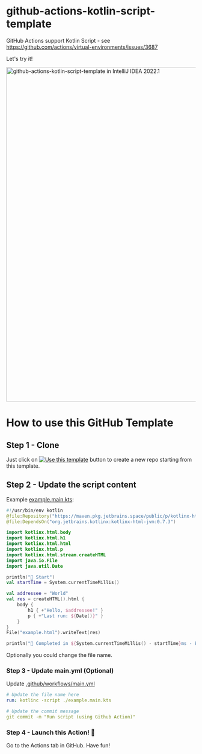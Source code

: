 # github-actions-kotlin-script-template
GitHub Actions support Kotlin Script - see
https://github.com/actions/virtual-environments/issues/3687

Let's try it!

<img width="888" alt="github-actions-kotlin-script-template in IntelliJ IDEA 2022.1" src="https://user-images.githubusercontent.com/4026448/174341248-1e23fe8f-0e37-4b43-8645-9f56c150822b.png">

# How to use this GitHub Template


## Step 1 - Clone
Just click on [![Use this template](https://img.shields.io/badge/-Use%20this%20template-brightgreen)](https://github.com/omarmiatello/github-actions-kotlin-script-template/generate) button to create a new repo starting from this template.

## Step 2 - Update the script content

Example [example.main.kts](example.main.kts):
```kotlin
#!/usr/bin/env kotlin
@file:Repository("https://maven.pkg.jetbrains.space/public/p/kotlinx-html/maven")
@file:DependsOn("org.jetbrains.kotlinx:kotlinx-html-jvm:0.7.3")

import kotlinx.html.body
import kotlinx.html.h1
import kotlinx.html.html
import kotlinx.html.p
import kotlinx.html.stream.createHTML
import java.io.File
import java.util.Date

println("🏁 Start")
val startTime = System.currentTimeMillis()

val addressee = "World"
val res = createHTML().html {
    body {
        h1 { +"Hello, $addressee!" }
        p { +"Last run: ${Date()}" }
    }
}
File("example.html").writeText(res)

println("🎉 Completed in ${System.currentTimeMillis() - startTime}ms - Example generated!")
```

Optionally you could change the file name.

### Step 3 - Update main.yml (Optional)
Update [.github/workflows/main.yml](.github/workflows/main.yml)

```yaml
# Update the file name here
run: kotlinc -script ./example.main.kts
```

```yaml
# Update the commit message
git commit -m "Run script (using Github Action)"
```

### Step 4 - Launch this Action!  🎉
Go to the Actions tab in GitHub. Have fun!
